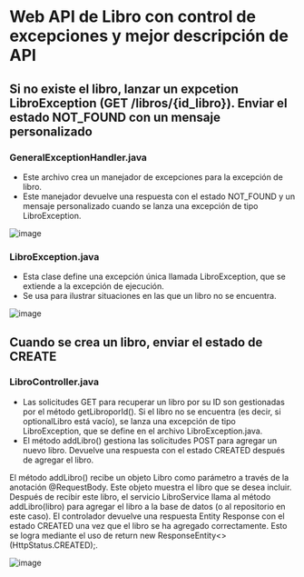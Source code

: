 # Web API de Libro con control de excepciones y mejor descripción de API

## Si no existe el libro, lanzar un expcetion LibroException (GET /libros/{id_libro}). Enviar el estado NOT_FOUND con un mensaje personalizado

### GeneralExceptionHandler.java
- Este archivo crea un manejador de excepciones para la excepción de libro.
- Este manejador devuelve una respuesta con el estado NOT_FOUND y un mensaje personalizado cuando se lanza una excepción de tipo LibroException.

![image](https://github.com/123bry/deberLibroApi-/assets/99741524/82358ee3-a17a-4a10-a413-2472c7c4b0c2)

### LibroException.java
- Esta clase define una excepción única llamada LibroException, que se extiende a la excepción de ejecución.
- Se usa para ilustrar situaciones en las que un libro no se encuentra.

![image](https://github.com/123bry/deberLibroApi-/assets/99741524/f72dbe65-c532-4174-9a56-e843af3c6a7a)

## Cuando se crea un libro, enviar el estado de CREATE

### LibroController.java
- Las solicitudes GET para recuperar un libro por su ID son gestionadas por el método getLibroporId(). Si el libro no se encuentra (es decir, si optionalLibro está vacío), se lanza una excepción de tipo LibroException, que se define en el archivo LibroException.java.
- El método addLibro() gestiona las solicitudes POST para agregar un nuevo libro. Devuelve una respuesta con el estado CREATED después de agregar el libro.

El método addLibro() recibe un objeto Libro como parámetro a través de la anotación @RequestBody. Este objeto muestra el libro que se desea incluir. Después de recibir este libro, el servicio LibroService llama al método addLibro(libro) para agregar el libro a la base de datos (o al repositorio en este caso).
El controlador devuelve una respuesta Entity Response con el estado CREATED una vez que el libro se ha agregado correctamente. Esto se logra mediante el uso de return new ResponseEntity<>(HttpStatus.CREATED);.

![image](https://github.com/123bry/deberLibroApi-/assets/99741524/3d8e1369-cbee-4ac0-88d0-7ff4bf0aaf2b)

